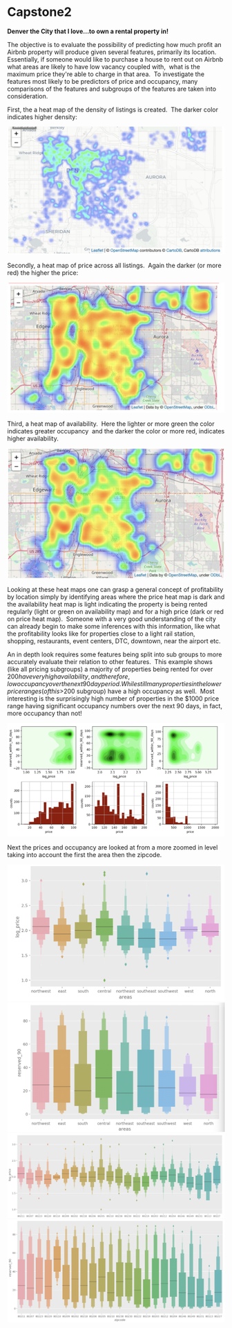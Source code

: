 # Capstone2
**Denver the City that I love...to own a rental property in!**

The objective is to evaluate the possibility of predicting how much profit an Airbnb property will produce given several features, primarily its location.  Essentially, if someone would like to purchase a house to rent out on Airbnb what areas are likely to have low vacancy coupled with,  what is the maximum price they're able to charge in that area.  To investigate the features most likely to be predictors of price and occupancy, many comparisons of the features and subgroups of the features are taken into consideration.

First, the a heat map of the density of listings is created.  The darker color indicates higher density:

![density_heat_map](https://github.com/cody1212/Capstone2/blob/master/images/density_heat_map.png)

Secondly, a heat map of price across all listings.  Again the darker (or more red) the higher the price:

![price_heat_map](https://github.com/cody1212/Capstone2/blob/master/images/price_heat_map.png)

Third, a heat map of availability.  Here the lighter or more green the color indicates greater occupancy  and the darker the color or more red, indicates higher availability.

![availability_heat_map](https://github.com/cody1212/Capstone2/blob/master/images/availability_heat_map.png)

Looking at these heat maps one can grasp a general concept of profitability by location simply by identifying areas where the price heat map is dark and the availability heat map is light indicating the property is being rented regularly (light or green on availability map) and for a high price (dark or red on price heat map).  Someone with a very good understanding of the city can already begin to make some inferences with this information, like what the profitability looks like for properties close to a light rail station, shopping, restaurants, event centers, DTC, downtown, near the airport etc.

An in depth look requires some features being split into sub groups to more accurately evaluate their relation to other features.  This example shows (like all pricing subgroups) a majority of properties being rented for over $200 have very high availability, and therefore, low occupancy over the next 90 day period.  While still many properties in the lower price ranges (of this >$200 subgroup) have a high occupancy as well.  Most interesting is the surprisingly high number of properties in the $1000 price range having significant occupancy numbers over the next 90 days, in fact, more occupancy than not!

![joint_plots_by_price_bin](https://github.com/cody1212/Capstone2/blob/master/images/joint_plots_and_count_histograms.png)

Next the prices and occupancy are looked at from a more zoomed in level taking into account the first the area then the zipcode.

![area_box_plots_by_price](https://github.com/cody1212/Capstone2/blob/master/images/price_by_area_box_plot.png)
![area_box_plots_by_occupancy](https://github.com/cody1212/Capstone2/blob/master/images/reservations_by_area_box_plot.png)
![zip_price](https://github.com/cody1212/Capstone2/blob/master/images/price_zips.png)
![zip_occupancy](https://github.com/cody1212/Capstone2/blob/master/images/occupancy_zips.png)